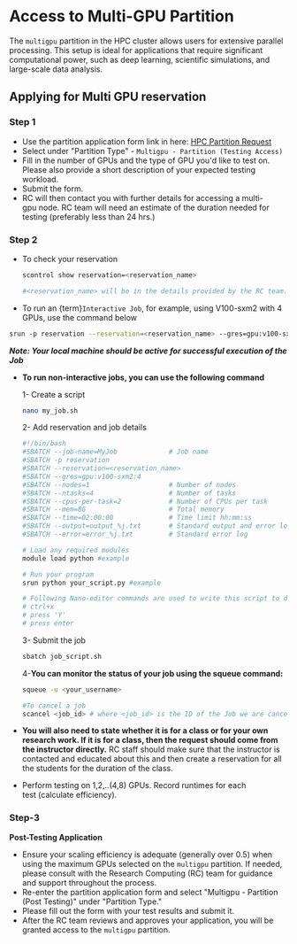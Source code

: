 # Access to Multi-GPU Partition
The `multigpu` partition in the HPC cluster allows users for extensive parallel processing. This setup is ideal for applications that require significant computational power, such as deep learning, scientific simulations, and large-scale data analysis.

## Applying for Multi GPU reservation

### Step 1

- Use the partition application form link in here: [HPC Partition Request](https://bit.ly/NURC-PartitionAccess)
- Select under "Partition Type" - `Multigpu - Partition (Testing Access)`
- Fill in the number of GPUs and the type of GPU you'd like to test on. Please also provide a short description of your expected testing workload.
- Submit the form.
- RC will then contact you with further details for accessing a multi-gpu node. RC team will need an estimate of the duration needed for testing (preferably less than 24 hrs.)

### Step 2

- To check your reservation
    
    ```bash
    scontrol show reservation=<reservation_name>
    
    #<reservation_name> will be in the details provided by the RC team.
    ```
    
- To run an {term}`Interactive Job`, for example, using V100-sxm2 with 4 GPUs, use the command below

```bash
srun -p reservation --reservation=<reservation_name> --gres=gpu:v100-sxm2:4 --time=24:00:00 -N 1 --pty /bin/bash
```

***Note: Your local machine should be active for successful execution of the Job***

- **To run non-interactive jobs, you can use the following command**
    
    1- Create a script
    
    ```bash
    nano my_job.sh
    ```
    
    2- Add reservation and job details
    
    ```bash
    #!/bin/bash
    #SBATCH --job-name=MyJob             # Job name
    #SBATCH -p reservation
    #SBATCH --reservation=<reservation_name>
    #SBATCH --gres=gpu:v100-sxm2:4
    #SBATCH --nodes=1                    # Number of nodes
    #SBATCH --ntasks=4                   # Number of tasks
    #SBATCH --cpus-per-task=2            # Number of CPUs per task
    #SBATCH --mem=8G                     # Total memory
    #SBATCH --time=02:00:00              # Time limit hh:mm:ss
    #SBATCH --output=output_%j.txt       # Standard output and error log
    #SBATCH --error=error_%j.txt         # Standard error log
    
    # Load any required modules
    module load python #example
    
    # Run your program
    srun python your_script.py #example
    
    # Following Nano-editor commands are used to write this script to disk
    # ctrl+x 
    # press 'Y'
    # press enter
    ```
    
    3- Submit the job 
    
    ```bash
    sbatch job_script.sh
    ```
    
    4-**You can monitor the status of your job using the squeue command:**
    
    ```bash
    squeue -u <your_username>
    
    #To cancel a job
    scancel <job_id> # where <job_id> is the ID of the Job we are cancelling
    ```
    
- **You will also need to state whether it is for a class or for your own research work. If it is for a class, then the request should come from the instructor directly.** 
RC staff should make sure that the instructor is contacted and educated about this and then create a reservation for all the students for the duration of the class.
- Perform testing on 1,2,..(4,8) GPUs. Record runtimes for each test (calculate efficiency).

### Step-3

**Post-Testing Application**

- Ensure your scaling efficiency is adequate (generally over 0.5) when using the maximum GPUs selected on the `multigpu` partition⁠. If needed, please consult with the Research Computing (RC) team for guidance and support throughout the process⁠.
- Re-enter the partition application form and select "Multigpu - Partition (Post Testing)" under "Partition Type."
- Please fill out the form with your test results and submit it.
- After the RC team reviews and approves your application, you will be granted access to the `multigpu` partition.
